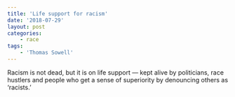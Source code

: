 ```yaml
---
title: 'Life support for racism'
date: '2018-07-29'
layout: post
categories:
    - race
tags:
    - 'Thomas Sowell'
---
```


Racism is not dead, but it is on life support — kept alive by politicians, race hustlers and people who get a sense of superiority by denouncing others as ‘racists.’